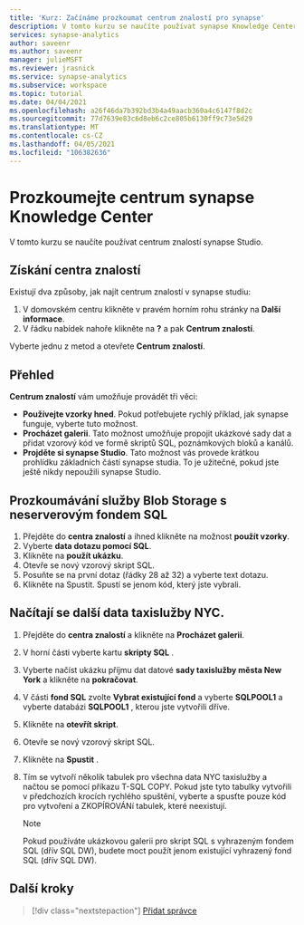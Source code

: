 ```yaml
---
title: 'Kurz: Začínáme prozkoumat centrum znalostí pro synapse'
description: V tomto kurzu se naučíte používat synapse Knowledge Center.
services: synapse-analytics
author: saveenr
ms.author: saveenr
manager: julieMSFT
ms.reviewer: jrasnick
ms.service: synapse-analytics
ms.subservice: workspace
ms.topic: tutorial
ms.date: 04/04/2021
ms.openlocfilehash: a26f46da7b392bd3b4a49aacb360a4c6147f8d2c
ms.sourcegitcommit: 77d7639e83c6d8eb6c2ce805b6130ff9c73e5d29
ms.translationtype: MT
ms.contentlocale: cs-CZ
ms.lasthandoff: 04/05/2021
ms.locfileid: "106382636"
---
```

# <a name="explore-the-synapse-knowledge-center"></a>Prozkoumejte centrum synapse Knowledge Center

V tomto kurzu se naučíte používat centrum znalostí synapse Studio.

## <a name="getting-to-the-knowledge-center"></a>Získání centra znalostí

Existují dva způsoby, jak najít centrum znalostí v synapse studiu:

  1. V domovském centru klikněte v pravém horním rohu stránky na **Další informace**.
  2. V řádku nabídek nahoře klikněte na **?** a pak **Centrum znalostí**.

Vyberte jednu z metod a otevřete **Centrum znalostí**.

## <a name="overview"></a>Přehled

**Centrum znalostí** vám umožňuje provádět tři věci:
* **Používejte vzorky hned**. Pokud potřebujete rychlý příklad, jak synapse funguje, vyberte tuto možnost.
* **Procházet galerii**. Tato možnost umožňuje propojit ukázkové sady dat a přidat vzorový kód ve formě skriptů SQL, poznámkových bloků a kanálů.
* **Projděte si synapse Studio**. Tato možnost vás provede krátkou prohlídku základních částí synapse studia. To je užitečné, pokud jste ještě nikdy nepoužili synapse Studio.

## <a name="exploring-blob-storage-with-serverless-sql-pool"></a>Prozkoumávání služby Blob Storage s neserverovým fondem SQL

1. Přejděte do **centra znalostí** a ihned klikněte na možnost **použít vzorky**.
1. Vyberte **data dotazu pomocí SQL**.
1. Klikněte na **použít ukázku**.
1. Otevře se nový vzorový skript SQL.
1. Posuňte se na první dotaz (řádky 28 až 32) a vyberte text dotazu.
1. Klikněte na Spustit. Spustí se jenom kód, který jste vybrali.

## <a name="loading-more-nyc-taxi-data"></a>Načítají se další data taxislužby NYC.

1. Přejděte do **centra znalostí** a klikněte na **Procházet galerii**.
1. V horní části vyberte kartu **skripty SQL** .
1. Vyberte načíst ukázku příjmu dat datové **sady taxislužby města New York** a klikněte na **pokračovat**.
1. V části **fond SQL** zvolte **Vybrat existující fond** a vyberte **SQLPOOL1** a vyberte databázi **SQLPOOL1** , kterou jste vytvořili dříve.
1. Klikněte na **otevřít skript**.
1. Otevře se nový vzorový skript SQL.
1. Klikněte na **Spustit** .
1. Tím se vytvoří několik tabulek pro všechna data NYC taxislužby a načtou se pomocí příkazu T-SQL COPY. Pokud jste tyto tabulky vytvořili v předchozích krocích rychlého spuštění, vyberte a spusťte pouze kód pro vytvoření a ZKOPÍROVÁNí tabulek, které neexistují.

    > [!NOTE] 
    > Pokud používáte ukázkovou galerii pro skript SQL s vyhrazeným fondem SQL (dřív SQL DW), budete moct použít jenom existující vyhrazený fond SQL (dřív SQL DW).

## <a name="next-steps"></a>Další kroky

> [!div class="nextstepaction"]
> [Přidat správce](get-started-add-admin.md)

